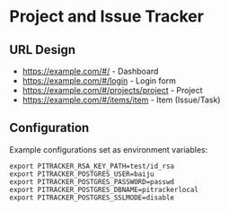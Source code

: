 # Project and Issue Tracker

URL Design
----------

- https://example.com/#/ - Dashboard
- https://example.com/#/login - Login form
- https://example.com/#/projects/project - Project
- https://example.com/#/items/item - Item (Issue/Task)

Configuration
-------------

Example configurations set as environment variables:

```
export PITRACKER_RSA_KEY_PATH=test/id_rsa
export PITRACKER_POSTGRES_USER=baiju
export PITRACKER_POSTGRES_PASSWORD=passwd
export PITRACKER_POSTGRES_DBNAME=pitrackerlocal
export PITRACKER_POSTGRES_SSLMODE=disable
```

